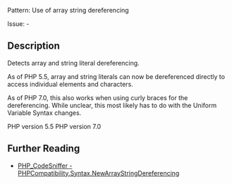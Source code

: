 Pattern: Use of array string dereferencing

Issue: -

## Description

Detects array and string literal dereferencing.

As of PHP 5.5, array and string literals can now be dereferenced directly to
access individual elements and characters.

As of PHP 7.0, this also works when using curly braces for the dereferencing.
While unclear, this most likely has to do with the Uniform Variable Syntax changes.

PHP version 5.5
PHP version 7.0

## Further Reading

* [PHP_CodeSniffer - PHPCompatibility.Syntax.NewArrayStringDereferencing](https://github.com/PHPCompatibility/PHPCompatibility/tree/develop/PHPCompatibility/Sniffs/Syntax/NewArrayStringDereferencingSniff.php)